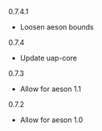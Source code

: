 0.7.4.1
* Loosen aeson bounds

0.7.4
* Update uap-core

0.7.3
* Allow for aeson 1.1

0.7.2
* Allow for aeson 1.0
